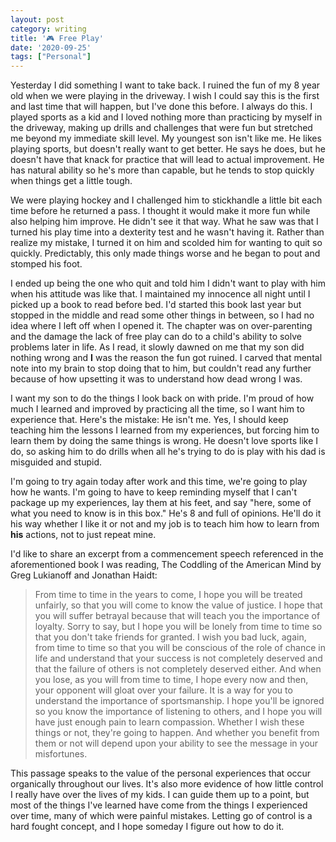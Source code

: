 ```yaml
---
layout: post
category: writing
title: '🎮 Free Play'
date: '2020-09-25'
tags: ["Personal"]
---
```


Yesterday I did something I want to take back. I ruined the fun of my 8 year old when we were playing in the driveway. I wish I could say this is the first and last time that will happen, but I've done this before. I always do this. I played sports as a kid and I loved nothing more than practicing by myself in the driveway, making up drills and challenges that were fun but stretched me beyond my immediate skill level. My youngest son isn't like me. He likes playing sports, but doesn't really want to get better. He says he does, but he doesn't have that knack for practice that will lead to actual improvement. He has natural ability so he's more than capable, but he tends to stop quickly when things get a little tough.

<!--more-->

We were playing hockey and I challenged him to stickhandle a little bit each time before he returned a pass. I thought it would make it more fun while also helping him improve. He didn't see it that way. What he saw was that I turned his play time into a dexterity test and he wasn't having it. Rather than realize my mistake, I turned it on him and scolded him for wanting to quit so quickly. Predictably, this only made things worse and he began to pout and stomped his foot. 

I ended up being the one who quit and told him I didn't want to play with him when his attitude was like that. I maintained my innocence all night until I picked up a book to read before bed. I'd started this book last year but stopped in the middle and read some other things in between, so I had no idea where I left off when I opened it. The chapter was on over-parenting and the damage the lack of free play can do to a child's ability to solve problems later in life. As I read, it slowly dawned on me that my son did nothing wrong and __I__ was the reason the fun got ruined. I carved that mental note into my brain to stop doing that to him, but couldn't read any further because of how upsetting it was to understand how dead wrong I was.

I want my son to do the things I look back on with pride. I'm proud of how much I learned and improved by practicing all the time, so I want him to experience that. Here's the mistake: He isn't me. Yes, I should keep teaching him the lessons I learned from my experiences, but forcing him to learn them by doing the same things is wrong. He doesn't love sports like I do, so asking him to do drills when all he's trying to do is play with his dad is misguided and stupid. 

I'm going to try again today after work and this time, we're going to play how he wants. I'm going to have to keep reminding myself that I can't package up my experiences, lay them at his feet, and say "here, some of what you need to know is in this box." He's 8 and full of opinions. He'll do it his way whether I like it or not and my job is to teach him how to learn from __his__ actions, not to just repeat mine.

I'd like to share an excerpt from a commencement speech referenced in the aforementioned book I was reading, The Coddling of the American Mind by Greg Lukianoff and Jonathan Haidt:

> From time to time in the years to come, I hope you will be treated unfairly, so that you will come to know the value of justice. I hope that you will suffer betrayal because that will teach you the importance of loyalty. Sorry to say, but I hope you will be lonely from time to time so that you don't take friends for granted. I wish you bad luck, again, from time to time so that you will be conscious of the role of chance in life and understand that your success is not completely deserved and that the failure of others is not completely deserved either. And when you lose, as you will from time to time, I hope every now and then, your opponent will gloat over your failure. It is a way for you to understand the importance of sportsmanship. I hope you'll be ignored so you know the importance of listening to others, and I hope you will have just enough pain to learn compassion. Whether I wish these things or not, they're going to happen. And whether you benefit from them or not will depend upon your ability to see the message in your misfortunes.

This passage speaks to the value of the personal experiences that occur organically throughout our lives. It's also more evidence of how little control I really have over the lives of my kids. I can guide them up to a point, but most of the things I've learned have come from the things I experienced over time, many of which were painful mistakes. Letting go of control is a hard fought concept, and I hope someday I figure out how to do it.
